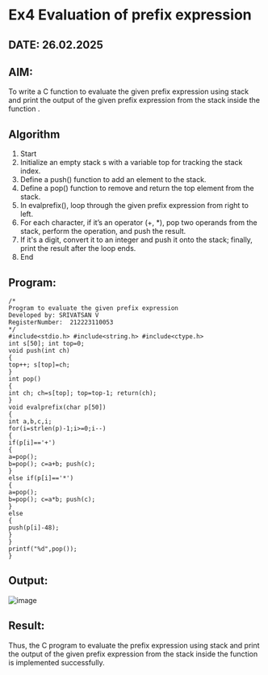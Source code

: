 # Ex4 Evaluation of prefix expression
## DATE: 26.02.2025
## AIM:
To write a C function to evaluate the given prefix expression using stack and print the output of the given prefix expression from the stack inside the function . 

## Algorithm
1. Start
2. Initialize an empty stack s with a variable top for tracking the stack index.
3. Define a push() function to add an element to the stack.
4. Define a pop() function to remove and return the top element from the stack.
5. In evalprefix(), loop through the given prefix expression from right to left.
6. For each character, if it’s an operator (+, *), pop two operands from the stack, perform the operation, and push the result.
7. If it's a digit, convert it to an integer and push it onto the stack; finally, print the result after the loop ends.
8. End

## Program:
```
/*
Program to evaluate the given prefix expression
Developed by: SRIVATSAN V
RegisterNumber:  212223110053
*/
#include<stdio.h> #include<string.h> #include<ctype.h>
int s[50]; int top=0;
void push(int ch)
{
top++; s[top]=ch;
}
int pop()
{
int ch; ch=s[top]; top=top-1; return(ch);
}
void evalprefix(char p[50])
{
int a,b,c,i;
for(i=strlen(p)-1;i>=0;i--)
{
if(p[i]=='+')
{
a=pop();
b=pop(); c=a+b; push(c);
}
else if(p[i]=='*')
{
a=pop();
b=pop(); c=a*b; push(c);
}
else
{
push(p[i]-48);
}
}
printf("%d",pop());
}
```

## Output:
![image](https://github.com/user-attachments/assets/aadae3a3-f140-4d1d-8e19-793d97975520)



## Result:
Thus, the C program to evaluate the prefix expression using stack and print the output of the given prefix expression from the stack inside the function is implemented successfully.
